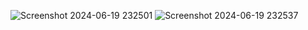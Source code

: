 ![Screenshot 2024-06-19 232501](https://github.com/ShivaShankarReddy098/FoodApp-Using-React/assets/151622818/d784713d-1ae4-42bb-998e-0ee19c45c7ab)
![Screenshot 2024-06-19 232537](https://github.com/ShivaShankarReddy098/FoodApp-Using-React/assets/151622818/312f2f20-ae9b-4002-bd57-dbceaf0e3ee3)
